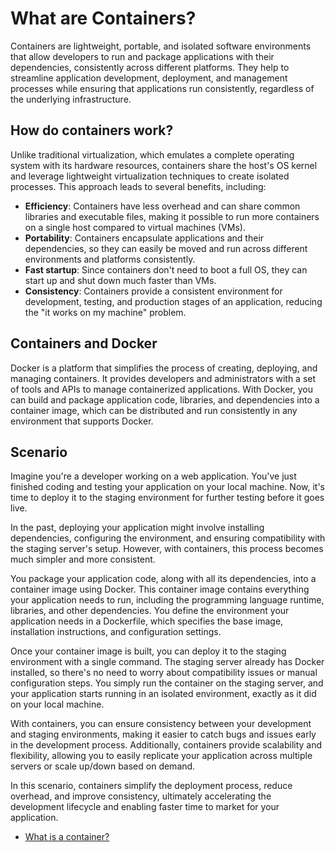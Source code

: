 # What are Containers?

Containers are lightweight, portable, and isolated software environments that allow developers to run and package applications with their dependencies, consistently across different platforms. They help to streamline application development, deployment, and management processes while ensuring that applications run consistently, regardless of the underlying infrastructure.

## How do containers work?

Unlike traditional virtualization, which emulates a complete operating system with its hardware resources, containers share the host's OS kernel and leverage lightweight virtualization techniques to create isolated processes. This approach leads to several benefits, including:

- **Efficiency**: Containers have less overhead and can share common libraries and executable files, making it possible to run more containers on a single host compared to virtual machines (VMs).
- **Portability**: Containers encapsulate applications and their dependencies, so they can easily be moved and run across different environments and platforms consistently.
- **Fast startup**: Since containers don't need to boot a full OS, they can start up and shut down much faster than VMs.
- **Consistency**: Containers provide a consistent environment for development, testing, and production stages of an application, reducing the "it works on my machine" problem.

## Containers and Docker

Docker is a platform that simplifies the process of creating, deploying, and managing containers. It provides developers and administrators with a set of tools and APIs to manage containerized applications. With Docker, you can build and package application code, libraries, and dependencies into a container image, which can be distributed and run consistently in any environment that supports Docker.

## Scenario

Imagine you're a developer working on a web application. You've just finished coding and testing your application on your local machine. Now, it's time to deploy it to the staging environment for further testing before it goes live.

In the past, deploying your application might involve installing dependencies, configuring the environment, and ensuring compatibility with the staging server's setup. However, with containers, this process becomes much simpler and more consistent.

You package your application code, along with all its dependencies, into a container image using Docker. This container image contains everything your application needs to run, including the programming language runtime, libraries, and other dependencies. You define the environment your application needs in a Dockerfile, which specifies the base image, installation instructions, and configuration settings.

Once your container image is built, you can deploy it to the staging environment with a single command. The staging server already has Docker installed, so there's no need to worry about compatibility issues or manual configuration steps. You simply run the container on the staging server, and your application starts running in an isolated environment, exactly as it did on your local machine.

With containers, you can ensure consistency between your development and staging environments, making it easier to catch bugs and issues early in the development process. Additionally, containers provide scalability and flexibility, allowing you to easily replicate your application across multiple servers or scale up/down based on demand.

In this scenario, containers simplify the deployment process, reduce overhead, and improve consistency, ultimately accelerating the development lifecycle and enabling faster time to market for your application.

- [What is a container?](https://www.docker.com/resources/what-container/)
